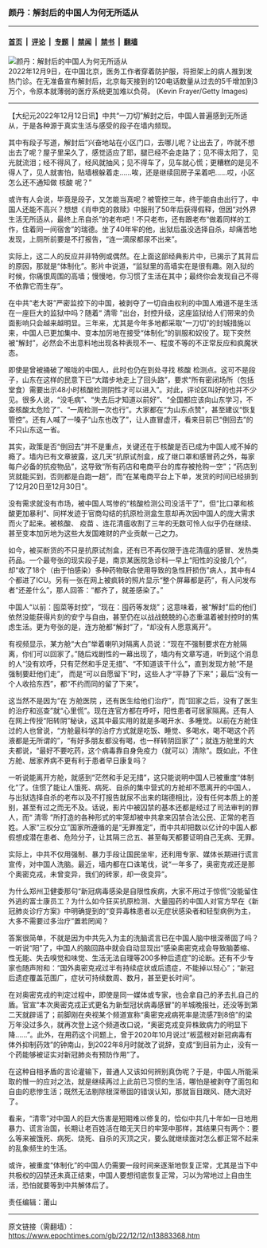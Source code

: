 ### 颜丹：解封后的中国人为何无所适从

---

#### [首页](../../../..?n13883368) &nbsp;|&nbsp; [评论](../../../../../epoch-comment?n13883368) &nbsp;|&nbsp; [专题](../../../../../epoch-special?n13883368) &nbsp;|&nbsp; [禁闻](../../../../../epoch-news?n13883368) &nbsp;|&nbsp; [禁书](../../../../../books?n13883368) &nbsp;|&nbsp; [翻墙](https://github.com/gfw-breaker/nogfw/blob/master/README.md?n13883368)


<div><img alt="颜丹：解封后的中国人为何无所适从" class="attachment-djy_600_400 size-djy_600_400 wp-post-image" src="https://i.epochtimes.com/assets/uploads/2022/12/id13882352-GettyImages-1447908361-600x400.jpg"/>
<div class="caption">
 2022年12月9日，在中国北京，医务工作者穿着防护服，将担架上的病人推到发热门诊。在无准备宣布解封后，北京每天接到的120电话数量从过去的5千增加到3万个，令原本就薄弱的医疗系统更加难以负荷。 (Kevin Frayer/Getty Images)
</div></div><hr/><div class="post_content" id="artbody" itemprop="articleBody">
 <!-- article content begin -->
 <p>
  【大纪元2022年12月12日讯】中共“一刀切”解封之后，中国人普遍感到无所适从，于是各种源于真实生活与感受的段子在墙内频现。
 </p>
 <p>
  其中有段子写道，解封后“兴奋地站在小区门口，去哪儿呢？让出去了，咋就不想出去了呢？屋子里呆久了，感觉适应了耶，腿已经不会走路了；见不得太阳了，见光就流泪；经不得风了，经风就抽风；见不得车了，见车就心慌；更糟糕的是见不得人了，见人就害怕，贴墙根躲着走……唉，还是继续回房子呆着吧……哎，小区怎么还不通知做
  <ok href="https://www.epochtimes.com/gb/tag/%E6%A0%B8%E9%85%B8.html">
   核酸
  </ok>
  呢？”
 </p>
 <p>
  或许有人会说，毕竟是段子，又怎能当真呢？被管控三年，终于能自由出行了，中国人还能不高兴？想想《肖申克的救赎》中服刑了50年后获得假释，但因“对外界生活无所适从，最终上吊自杀”的老布吧！不只老布，还有跟老布“做着同样的工作，住着同一间宿舍”的瑞德。坐了40年牢的他，出狱后虽没选择自杀，却痛苦地发现，上厕所前要是不打报告，“连一滴尿都尿不出来”。
 </p>
 <p>
  实际上，这二人的反应并非特例或偶然。在上面这部经典影片中，已揭示了其背后的原因，那就是“体制化”。影片中说道，“监狱里的高墙实在是很有趣。刚入狱的时候，你痛恨周围的高墙；慢慢地，你习惯了生活在其中；最终你会发现自己不得不依靠它而生存”。
 </p>
 <p>
  在中共“老大哥”严密监控下的中国，被剥夺了一切自由权利的中国人难道不是生活在一座巨大的监狱中吗？随着“
  <ok href="https://www.epochtimes.com/gb/tag/%E6%B8%85%E9%9B%B6.html">
   清零
  </ok>
  ”出台，封控升级，这座监狱给人们带来的负面影响只会越来越明显。三年来，尤其是今年多地都采取“一刀切”的封城措施以来，中国人已更加集中、变本加厉地在接受“体制化”的驯服和奴役了。现下突然被“解封”，必然会不出意料地出现各种表现不一、程度不等的不正常反应和疯魔状态。
 </p>
 <p>
  即使是曾被捅破了喉咙的中国人，此时也仍在到处寻找
  <ok href="https://www.epochtimes.com/gb/tag/%E6%A0%B8%E9%85%B8.html">
   核酸
  </ok>
  检测点。这可不是段子，山东在这样的民意下已“大踏步地走上了回头路”，要求“所有密闭场所（包括堂食）需要出示48小时核酸检测阴性才可以进入”。对此，评论区叫好的也并不少见。很多人说，“没毛病”、“失去后才知道以前好”、“全国都应该向山东学习，不查核酸太危险了”、“一周检测一次也行”。大家都在“为山东点赞”，甚至建议“恢复管控”。还有人喊了一嗓子“山东也改了”，让人直冒虚汗，看来目前已“倒回去”的不只山东这一省。
 </p>
 <p>
  其实，政策是否“倒回去”并不是重点，关键还在于核酸是否已成为中国人戒不掉的瘾了。墙内已有文章披露，这几天“抗原试剂盒，成了继口罩和感冒药之外，每家每户必备的抗疫物品”，这导致“所有药店和电商平台的库存被抢购一空”；“药店到货就能买到，否则都是白跑一趟”，而“在某电商平台上下单，发货的时间已经排到了12月20日至12月30日”。
 </p>
 <p>
  没有需求就没有市场，被中国人骂惨的“核酸检测公司没活干了”，但“比口罩和核酸更加暴利”、同样发迹于官商勾结的抗原检测盒生意却再次因中国人的庞大需求而火了起来。被核酸、
  <ok href="https://www.epochtimes.com/gb/tag/%E7%96%AB%E8%8B%97.html">
   疫苗
  </ok>
  、连花清瘟收割了三年的无数可怜人似乎仍在继续、甚至变本加厉地为这些大发国难财的产业贡献一己之力。
 </p>
 <p>
  如今，被买断货的不只是抗原试剂盒，还有已不再仅限于连花清瘟的感冒、发热类药品。一个最夸张的现实段子是，南京某医院急诊科一早上“阳性的没接几个”，却“收了18个（由于怕感染）多种药物联合使用导致的急性肝损伤”病人，其中有4个都进了ICU。另有一张在网上被疯转的照片显示“整个屏幕都是药”，有人问发布者“还差什么”，那人回答：“都齐了，就差感染了。”
 </p>
 <p>
  中国人“以前：囤菜等封控”，“现在：囤药等发烧”；这意味着，被“解封”后的他们依然没能获得片刻的安宁与自由，甚至仍在以战战兢兢的心态重温着被封控时的焦虑生活。更为夸张的是，连方舱都“解封”了，“却没有人愿意离开”。
 </p>
 <p>
  有视频显示，某方舱“大白”举着喇叭对隔离人员说：“现在不强制要求在方舱隔离，你们可以回家了。”随后戏剧性的一幕出现了，墙内有文章写道，听到这个消息的人“没有欢呼，只有茫然和手足无措”、“不知道该干什么”，直到发现方舱“不是强制要赶他们走”， 而是“可以自愿留下”时，这些人才“平静了下来”；最后“没有一个人收拾东西”，都“不约而同的留了下来”。
 </p>
 <p>
  这当然不是因为“在
  <ok href="https://www.epochtimes.com/gb/tag/%E6%96%B9%E8%88%B1%E5%8C%BB%E9%99%A2.html">
   方舱医院
  </ok>
  ，还有医生给他们治疗”，而“回家之后，没有了医生的治疗和巡查”就“心里慌”。现在连官方都在呼吁，阳性患者可居家隔离。还有人在网上传授“阳转阴”秘诀，这其中最实用的就是多喝开水、多睡觉。以前在方舱住过的人也曾说，“方舱最科学的治疗方式就是吃饭、睡觉、多喝水，喝不喝这个药液都是无所谓的”，“有好多朋友都没有喝，也一样转阴回家了”；就连方舱里的大夫都说，“最好不要吃药，这个病毒靠自身免疫力（就可以）清除”。既如此，不住方舱、居家养病不更有利于患者早日康复吗？
 </p>
 <p>
  一听说能离开方舱，就感到“茫然和手足无措”，这只能说明中国人已被重度“体制化”了。住惯了能让人饿死、病死、自杀的集中营式的方舱却不愿离开的中国人，与出狱选择自杀的老布以及不打报告就尿不出来的瑞德相比，没有任何本质上的差别，甚至有过之而无不及。话说，影片中被囚禁的基本还都是经过了司法审判的罪人，而“
  <ok href="https://www.epochtimes.com/gb/tag/%E6%B8%85%E9%9B%B6.html">
   清零
  </ok>
  ”所打造的各种形式的牢笼却被中共拿来囚禁合法公民、正常的老百姓。人家“三权分立”国家所遵循的是“无罪推定”，而中共却把数以亿计的中国人都假想成潜在患者、危险分子，让其隔三岔五、甚至每天都要证明自己无病、无罪。
 </p>
 <p>
  实际上，中共不仅用强制、暴力手段让国民坐牢，还利用专家、媒体长期进行谎言宣传，对中国人洗脑。最近，墙内都在口诛笔伐，说“一年多了，奥密克戎还是那个奥密克戎，未曾变异，我们的砖家，却一夜变异”。
 </p>
 <p>
  为什么郑州卫健委那句“新冠病毒感染是自限性疾病，大家不用过于惊慌”没能留住外逃的富士康员工？为什么如今狂买抗原检测、大量囤药的中国人对官方早在《新冠肺炎诊疗方案》中明确提到的“变异毒株患者以无症状感染者和轻型病例为主，大多不需要过多治疗”置若罔闻？
 </p>
 <p>
  答案很简单，不就是因为中共先入为主的洗脑谎言已在中国人脑中根深蒂固了吗？一听说“阳”了，中国人的脑回路中就会自动显现出“感染奥密克戎会导致脑萎缩、性无能、失去嗅觉和味觉、生活无法自理等200多种后遗症”的论断。还有不少专家也随声附和：“国外奥密克戎过半有持续症状或后遗症，不能掉以轻心”；“新冠后遗症覆盖范围广，症状可持续数周、数月，甚至更长时间”。
 </p>
 <p>
  在对奥密克戎的判定过程中，即使是同一媒体或专家，也会拿自己的矛去扎自己的盾。官宣“本次奥密克戎正式更名为新型冠状病毒感冒”的羊城晚报社，还没等到第二天就辟谣了；前脚刚在央视某个频道宣称“奥密克戎病死率是流感7到8倍”的梁万年没过多久，就再次登上这个频道改口说，“奥密克戎变异株致病力的明显下降……”。此外，在用药这个问题上，曾于2020年10月说过“板蓝根对新冠病毒有体外抑制药效”的钟南山，到2022年8月时就改了说辞，变成“到目前为止，没有一个药能够被证实对新冠肺炎有预防作用”了。
 </p>
 <p>
  在这种自相矛盾的言论灌输下，普通人又该如何辨别真伪呢？于是，中国人所能采取的惟一的应对之法，就是继续再过上此前已习惯的生活，哪怕是被剥夺了面包和自由的悲惨生活；既然无法剔除根深蒂固的错误认知，那就盲目跟风、随大流好了。
 </p>
 <p>
  看来，“清零”对中国人的巨大伤害是短期难以修复的，恰似中共几十年如一日地用暴力、谎言治国，长期让老百姓活在暗无天日的牢笼中那样，其结果只有两个：要么等来被饿死、病死、烧死、自杀的灭顶之灾，要么就继续面对怎么都正常不起来的乱象频生的生活。
 </p>
 <p>
  或许，被重度“体制化”的中国人仍需要一段时间来逐渐地恢复正常，尤其是当下中共极权的囚禁还未真正结束，中国人要想彻底恢复正常，习以为常地过上自由生活，恐怕就要等到中共解体后了。
 </p>
 <p>
  责任编辑：莆山
 </p>
 <!-- article content end -->
 <div id="below_article_ad">
 </div>
</div>


---

原文链接（需翻墙）：https://www.epochtimes.com/gb/22/12/12/n13883368.htm